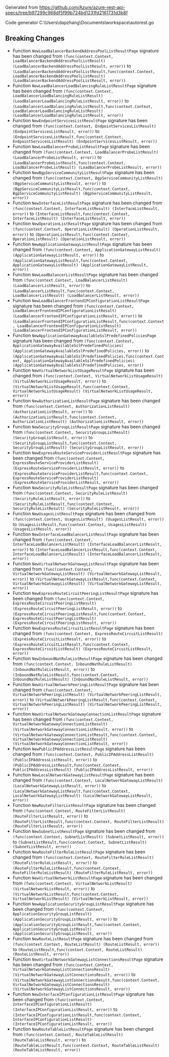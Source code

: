 
Generated from https://github.com/Azure/azure-rest-api-specs/tree/b97299c968df5f99b724bd1231fd2161731d3b8f

Code generator C:\Users\dapzhang\Documents\workspace\autorest.go

## Breaking Changes

- Function `NewLoadBalancerBackendAddressPoolListResultPage` signature has been changed from `(func(context.Context, LoadBalancerBackendAddressPoolListResult) (LoadBalancerBackendAddressPoolListResult, error))` to `(LoadBalancerBackendAddressPoolListResult,func(context.Context, LoadBalancerBackendAddressPoolListResult) (LoadBalancerBackendAddressPoolListResult, error))`
- Function `NewLoadBalancerLoadBalancingRuleListResultPage` signature has been changed from `(func(context.Context, LoadBalancerLoadBalancingRuleListResult) (LoadBalancerLoadBalancingRuleListResult, error))` to `(LoadBalancerLoadBalancingRuleListResult,func(context.Context, LoadBalancerLoadBalancingRuleListResult) (LoadBalancerLoadBalancingRuleListResult, error))`
- Function `NewEndpointServicesListResultPage` signature has been changed from `(func(context.Context, EndpointServicesListResult) (EndpointServicesListResult, error))` to `(EndpointServicesListResult,func(context.Context, EndpointServicesListResult) (EndpointServicesListResult, error))`
- Function `NewLoadBalancerProbeListResultPage` signature has been changed from `(func(context.Context, LoadBalancerProbeListResult) (LoadBalancerProbeListResult, error))` to `(LoadBalancerProbeListResult,func(context.Context, LoadBalancerProbeListResult) (LoadBalancerProbeListResult, error))`
- Function `NewBgpServiceCommunityListResultPage` signature has been changed from `(func(context.Context, BgpServiceCommunityListResult) (BgpServiceCommunityListResult, error))` to `(BgpServiceCommunityListResult,func(context.Context, BgpServiceCommunityListResult) (BgpServiceCommunityListResult, error))`
- Function `NewInterfaceListResultPage` signature has been changed from `(func(context.Context, InterfaceListResult) (InterfaceListResult, error))` to `(InterfaceListResult,func(context.Context, InterfaceListResult) (InterfaceListResult, error))`
- Function `NewOperationListResultPage` signature has been changed from `(func(context.Context, OperationListResult) (OperationListResult, error))` to `(OperationListResult,func(context.Context, OperationListResult) (OperationListResult, error))`
- Function `NewApplicationGatewayListResultPage` signature has been changed from `(func(context.Context, ApplicationGatewayListResult) (ApplicationGatewayListResult, error))` to `(ApplicationGatewayListResult,func(context.Context, ApplicationGatewayListResult) (ApplicationGatewayListResult, error))`
- Function `NewLoadBalancerListResultPage` signature has been changed from `(func(context.Context, LoadBalancerListResult) (LoadBalancerListResult, error))` to `(LoadBalancerListResult,func(context.Context, LoadBalancerListResult) (LoadBalancerListResult, error))`
- Function `NewLoadBalancerFrontendIPConfigurationListResultPage` signature has been changed from `(func(context.Context, LoadBalancerFrontendIPConfigurationListResult) (LoadBalancerFrontendIPConfigurationListResult, error))` to `(LoadBalancerFrontendIPConfigurationListResult,func(context.Context, LoadBalancerFrontendIPConfigurationListResult) (LoadBalancerFrontendIPConfigurationListResult, error))`
- Function `NewApplicationGatewayAvailableSslPredefinedPoliciesPage` signature has been changed from `(func(context.Context, ApplicationGatewayAvailableSslPredefinedPolicies) (ApplicationGatewayAvailableSslPredefinedPolicies, error))` to `(ApplicationGatewayAvailableSslPredefinedPolicies,func(context.Context, ApplicationGatewayAvailableSslPredefinedPolicies) (ApplicationGatewayAvailableSslPredefinedPolicies, error))`
- Function `NewVirtualNetworkListUsageResultPage` signature has been changed from `(func(context.Context, VirtualNetworkListUsageResult) (VirtualNetworkListUsageResult, error))` to `(VirtualNetworkListUsageResult,func(context.Context, VirtualNetworkListUsageResult) (VirtualNetworkListUsageResult, error))`
- Function `NewAuthorizationListResultPage` signature has been changed from `(func(context.Context, AuthorizationListResult) (AuthorizationListResult, error))` to `(AuthorizationListResult,func(context.Context, AuthorizationListResult) (AuthorizationListResult, error))`
- Function `NewSecurityGroupListResultPage` signature has been changed from `(func(context.Context, SecurityGroupListResult) (SecurityGroupListResult, error))` to `(SecurityGroupListResult,func(context.Context, SecurityGroupListResult) (SecurityGroupListResult, error))`
- Function `NewExpressRouteServiceProviderListResultPage` signature has been changed from `(func(context.Context, ExpressRouteServiceProviderListResult) (ExpressRouteServiceProviderListResult, error))` to `(ExpressRouteServiceProviderListResult,func(context.Context, ExpressRouteServiceProviderListResult) (ExpressRouteServiceProviderListResult, error))`
- Function `NewSecurityRuleListResultPage` signature has been changed from `(func(context.Context, SecurityRuleListResult) (SecurityRuleListResult, error))` to `(SecurityRuleListResult,func(context.Context, SecurityRuleListResult) (SecurityRuleListResult, error))`
- Function `NewUsagesListResultPage` signature has been changed from `(func(context.Context, UsagesListResult) (UsagesListResult, error))` to `(UsagesListResult,func(context.Context, UsagesListResult) (UsagesListResult, error))`
- Function `NewInterfaceLoadBalancerListResultPage` signature has been changed from `(func(context.Context, InterfaceLoadBalancerListResult) (InterfaceLoadBalancerListResult, error))` to `(InterfaceLoadBalancerListResult,func(context.Context, InterfaceLoadBalancerListResult) (InterfaceLoadBalancerListResult, error))`
- Function `NewVirtualNetworkGatewayListResultPage` signature has been changed from `(func(context.Context, VirtualNetworkGatewayListResult) (VirtualNetworkGatewayListResult, error))` to `(VirtualNetworkGatewayListResult,func(context.Context, VirtualNetworkGatewayListResult) (VirtualNetworkGatewayListResult, error))`
- Function `NewExpressRouteCircuitPeeringListResultPage` signature has been changed from `(func(context.Context, ExpressRouteCircuitPeeringListResult) (ExpressRouteCircuitPeeringListResult, error))` to `(ExpressRouteCircuitPeeringListResult,func(context.Context, ExpressRouteCircuitPeeringListResult) (ExpressRouteCircuitPeeringListResult, error))`
- Function `NewExpressRouteCircuitListResultPage` signature has been changed from `(func(context.Context, ExpressRouteCircuitListResult) (ExpressRouteCircuitListResult, error))` to `(ExpressRouteCircuitListResult,func(context.Context, ExpressRouteCircuitListResult) (ExpressRouteCircuitListResult, error))`
- Function `NewInboundNatRuleListResultPage` signature has been changed from `(func(context.Context, InboundNatRuleListResult) (InboundNatRuleListResult, error))` to `(InboundNatRuleListResult,func(context.Context, InboundNatRuleListResult) (InboundNatRuleListResult, error))`
- Function `NewVirtualNetworkPeeringListResultPage` signature has been changed from `(func(context.Context, VirtualNetworkPeeringListResult) (VirtualNetworkPeeringListResult, error))` to `(VirtualNetworkPeeringListResult,func(context.Context, VirtualNetworkPeeringListResult) (VirtualNetworkPeeringListResult, error))`
- Function `NewVirtualNetworkGatewayConnectionListResultPage` signature has been changed from `(func(context.Context, VirtualNetworkGatewayConnectionListResult) (VirtualNetworkGatewayConnectionListResult, error))` to `(VirtualNetworkGatewayConnectionListResult,func(context.Context, VirtualNetworkGatewayConnectionListResult) (VirtualNetworkGatewayConnectionListResult, error))`
- Function `NewPublicIPAddressListResultPage` signature has been changed from `(func(context.Context, PublicIPAddressListResult) (PublicIPAddressListResult, error))` to `(PublicIPAddressListResult,func(context.Context, PublicIPAddressListResult) (PublicIPAddressListResult, error))`
- Function `NewLocalNetworkGatewayListResultPage` signature has been changed from `(func(context.Context, LocalNetworkGatewayListResult) (LocalNetworkGatewayListResult, error))` to `(LocalNetworkGatewayListResult,func(context.Context, LocalNetworkGatewayListResult) (LocalNetworkGatewayListResult, error))`
- Function `NewRouteFilterListResultPage` signature has been changed from `(func(context.Context, RouteFilterListResult) (RouteFilterListResult, error))` to `(RouteFilterListResult,func(context.Context, RouteFilterListResult) (RouteFilterListResult, error))`
- Function `NewSubnetListResultPage` signature has been changed from `(func(context.Context, SubnetListResult) (SubnetListResult, error))` to `(SubnetListResult,func(context.Context, SubnetListResult) (SubnetListResult, error))`
- Function `NewRouteFilterRuleListResultPage` signature has been changed from `(func(context.Context, RouteFilterRuleListResult) (RouteFilterRuleListResult, error))` to `(RouteFilterRuleListResult,func(context.Context, RouteFilterRuleListResult) (RouteFilterRuleListResult, error))`
- Function `NewVirtualNetworkListResultPage` signature has been changed from `(func(context.Context, VirtualNetworkListResult) (VirtualNetworkListResult, error))` to `(VirtualNetworkListResult,func(context.Context, VirtualNetworkListResult) (VirtualNetworkListResult, error))`
- Function `NewApplicationSecurityGroupListResultPage` signature has been changed from `(func(context.Context, ApplicationSecurityGroupListResult) (ApplicationSecurityGroupListResult, error))` to `(ApplicationSecurityGroupListResult,func(context.Context, ApplicationSecurityGroupListResult) (ApplicationSecurityGroupListResult, error))`
- Function `NewRouteListResultPage` signature has been changed from `(func(context.Context, RouteListResult) (RouteListResult, error))` to `(RouteListResult,func(context.Context, RouteListResult) (RouteListResult, error))`
- Function `NewVirtualNetworkGatewayListConnectionsResultPage` signature has been changed from `(func(context.Context, VirtualNetworkGatewayListConnectionsResult) (VirtualNetworkGatewayListConnectionsResult, error))` to `(VirtualNetworkGatewayListConnectionsResult,func(context.Context, VirtualNetworkGatewayListConnectionsResult) (VirtualNetworkGatewayListConnectionsResult, error))`
- Function `NewInterfaceIPConfigurationListResultPage` signature has been changed from `(func(context.Context, InterfaceIPConfigurationListResult) (InterfaceIPConfigurationListResult, error))` to `(InterfaceIPConfigurationListResult,func(context.Context, InterfaceIPConfigurationListResult) (InterfaceIPConfigurationListResult, error))`
- Function `NewRouteTableListResultPage` signature has been changed from `(func(context.Context, RouteTableListResult) (RouteTableListResult, error))` to `(RouteTableListResult,func(context.Context, RouteTableListResult) (RouteTableListResult, error))`

